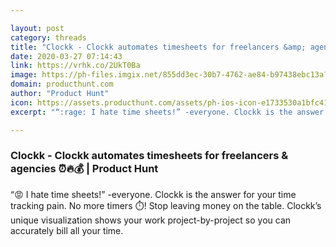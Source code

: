 ```yaml
---

layout: post
category: threads
title: "Clockk - Clockk automates timesheets for freelancers &amp; agencies :alarm_clock::fire::moneybag:"
date: 2020-03-27 07:14:43
link: https://vrhk.co/2UkT0Ba
image: https://ph-files.imgix.net/855dd3ec-30b7-4762-ae84-b97438ebc13a?auto=format&fit=crop&h=512&w=1024
domain: producthunt.com
author: "Product Hunt"
icon: https://assets.producthunt.com/assets/ph-ios-icon-e1733530a1bfc41080db8161823f1ef262cdbbc933800c0a2a706f70eb9c277a.png
excerpt: "“:rage: I hate time sheets!” -everyone. Clockk is the answer for your time tracking pain. No more timers :stopwatch:! Stop leaving money on the table. Clockk’s unique visualization shows your work project-by-project so you can accurately bill all your time."

---
```


### Clockk - Clockk automates timesheets for freelancers &amp; agencies :alarm_clock::fire::moneybag: | Product Hunt

“:rage: I hate time sheets!” -everyone. Clockk is the answer for your time tracking pain. No more timers :stopwatch:! Stop leaving money on the table. Clockk’s unique visualization shows your work project-by-project so you can accurately bill all your time.
